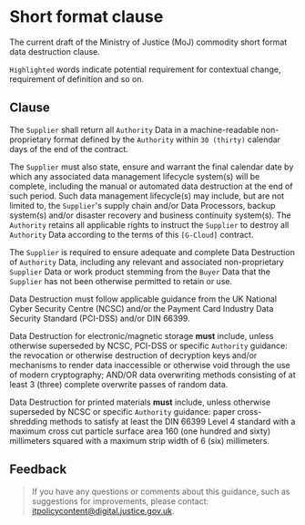 # Short format clause

The current draft of the Ministry of Justice \(MoJ\) commodity short format data destruction clause.

`Highlighted` words indicate potential requirement for contextual change, requirement of definition and so on.

## Clause

The `Supplier` shall return all `Authority` Data in a machine-readable non-proprietary format defined by the `Authority` within `30 (thirty)` calendar days of the end of the contract.

The `Supplier` must also state, ensure and warrant the final calendar date by which any associated data management lifecycle system\(s\) will be complete, including the manual or automated data destruction at the end of such period. Such data management lifecycle\(s\) may include, but are not limited to, the `Supplier`'s supply chain and/or Data Processors, backup system\(s\) and/or disaster recovery and business continuity system\(s\). The `Authority` retains all applicable rights to instruct the `Supplier` to destroy all `Authority` Data according to the terms of this `[G-Cloud]` contract.

The `Supplier` is required to ensure adequate and complete Data Destruction of `Authority` Data, including any relevant and associated non-proprietary `Supplier` Data or work product stemming from the `Buyer` Data that the `Supplier` has not been otherwise permitted to retain or use.

Data Destruction must follow applicable guidance from the UK National Cyber Security Centre \(NCSC\) and/or the Payment Card Industry Data Security Standard \(PCI-DSS\) and/or DIN 66399.

Data Destruction for electronic/magnetic storage **must** include, unless otherwise superseded by NCSC, PCI-DSS or specific `Authority` guidance: the revocation or otherwise destruction of decryption keys and/or mechanisms to render data inaccessible or otherwise void through the use of modern cryptography; AND/OR data overwriting methods consisting of at least 3 \(three\) complete overwrite passes of random data.

Data Destruction for printed materials **must** include, unless otherwise superseded by NCSC or specific `Authority` guidance: paper cross-shredding methods to satisfy at least the DIN 66399 Level 4 standard with a maximum cross cut particle surface area 160 \(one hundred and sixty\) millimeters squared with a maximum strip width of 6 \(six\) millimeters.

## Feedback

> If you have any questions or comments about this guidance, such as suggestions for improvements, please contact: [itpolicycontent@digital.justice.gov.uk](mailto:itpolicycontent@digital.justice.gov.uk).

